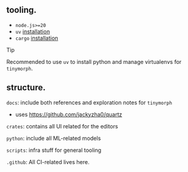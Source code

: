 ## tooling.

- `node.js>=20`
- `uv` [installation](https://docs.astral.sh/uv/)
- `cargo` [installation](https://www.rust-lang.org/tools/install)

> [!tip]
> Recommended to use `uv` to install python and manage virtualenvs for `tinymorph`.

## structure.

`docs`: include both references and exploration notes for `tinymorph`
  - uses https://github.com/jackyzha0/quartz

`crates`: contains all UI related for the editors

`python`: include all ML-related models

`scripts`: infra stuff for general tooling

`.github`: All CI-related lives here.
